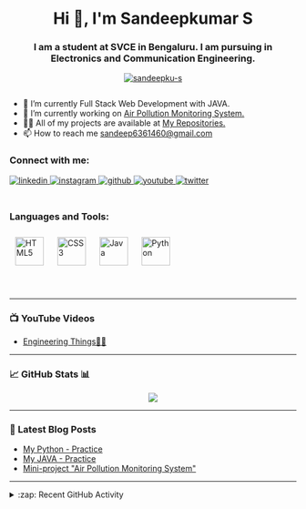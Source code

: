 <h1 align="center">Hi 👋, I'm Sandeepkumar S</h1> 

<h3 align="center">I am a student at SVCE in Bengaluru. I am pursuing in Electronics and Communication Engineering.</h3>

<p align="center"> <a href="https://github.com/ryo-ma/github-profile-trophy"><img src="https://github-profile-trophy.vercel.app/?username=sandeepku-s" alt="sandeepku-s" /></a> </p>

<p align="center"> <a href="https://twitter.com/" target="blank"><img src="https://img.shields.io/twitter/follow/?logo=twitter&style=for-the-badge" alt="" /></a> </p>

- 🌱 I’m currently Full Stack Web Development with JAVA.
- 🔭 I’m currently working on [Air Pollution Monitoring System.](https://github.com/sandeepku-s/Air-pollution-monitoring-system)
- 👨‍💻 All of my projects are available at [My Repositories.](https://github.com/sandeepku-s?tab=repositories)
- 📫 How to reach me [sandeep6361460@gmail.com](sandeep6361460@gmail.com)

### Connect with me:

<div align="left">
<a href="https://linkedin.com/in/sandeepkumar-s-233721241" target="_blank">
<img src=https://img.shields.io/badge/linkedin-%231E77B5.svg?&style=for-the-badge&logo=linkedin&logoColor=white alt=linkedin style="margin-bottom: 5px;" />
</a>
<a href="https://instagram.com/s_a_n_d_e_p___" target="_blank">
<img src=https://img.shields.io/badge/instagram-%23000000.svg?&style=for-the-badge&logo=instagram&logoColor=white alt=instagram style="margin-bottom: 5px;" />
</a>
<a href="https://github.com/sandeepku-s" target="_blank">
<img src=https://img.shields.io/badge/github-%2324292e.svg?&style=for-the-badge&logo=github&logoColor=white alt=github style="margin-bottom: 5px;" />
</a>
<a href="https://www.youtube.com/@s_a_n_d_e_p___" target="_blank">
<img src=https://img.shields.io/badge/youtube-%23EE4831.svg?&style=for-the-badge&logo=youtube&logoColor=white alt=youtube style="margin-bottom: 5px;" />
</a>
<a href="https://x.com/s_a_n_d_e_p___" target="_blank">
<img src=https://img.shields.io/badge/twitter-%2300acee.svg?&style=for-the-badge&logo=twitter&logoColor=white alt=twitter style="margin-bottom: 5px;" />
</a>  
</div>

<br />

### Languages and Tools:

<div align="left">  
<a href="https://en.wikipedia.org/wiki/HTML5" target="_blank"><img style="margin: 10px" src="https://profilinator.rishav.dev/skills-assets/html5-original-wordmark.svg" alt="HTML5" height="50" /></a>  
<a href="https://www.w3schools.com/css/" target="_blank"><img style="margin: 10px" src="https://profilinator.rishav.dev/skills-assets/css3-original-wordmark.svg" alt="CSS3" height="50" /></a>  
<a href="https://www.java.com/" target="_blank"><img style="margin: 10px" src="https://profilinator.rishav.dev/skills-assets/java-original-wordmark.svg" alt="Java" height="50" /></a>  
<a href="https://www.python.org/" target="_blank"><img style="margin: 10px" src="https://profilinator.rishav.dev/skills-assets/python-original.svg" alt="Python" height="50" /></a>  
</div>  

<br />
<br />

---

### 📺 YouTube Videos

<!-- BLOG-POST-LIST:START -->
- [Engineering Things🧐😱](https://youtube.com/playlist?list=PLh4fm5C9WDJ3ZDRn_w2R5lRsaKUd5FTq4&si=tTxAzV3bbxLK8BF_)
<!-- BLOG-POST-LIST:END -->

---

### 📈 GitHub Stats 📊

  <div align="center"><img src="https://github-readme-stats.vercel.app/api?username=sandeepku-s&show_icons=true&count_private=true&hide_border=true" align="center" /></div> 

---

### 📕 Latest Blog Posts

<!-- YOUTUBE:START -->
- [My Python - Practice](https://github.com/sandeepku-s/Python-practice)
- [My JAVA - Practice](https://github.com/sandeepku-s/JAVA-Practice)
- [Mini-project "Air Pollution Monitoring System"](https://github.com/sandeepku-s/Air-pollution-monitoring-system)
<!-- YOUTUBE:END -->

---

<details>
  <summary>:zap: Recent GitHub Activity</summary>
  
<!--START_SECTION:activity-->
- [My JAVA - Practice](https://github.com/sandeepku-s/JAVA-Practice)
<!--END_SECTION:activity-->

</details>

